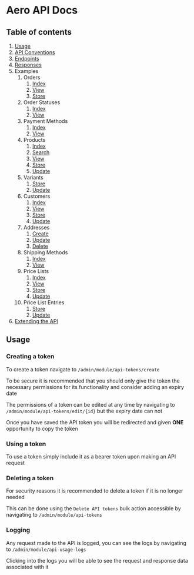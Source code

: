 # Aero API Docs

## Table of contents

1. [Usage](#usage)
2. [API Conventions](CONVENTIONS.md)
3. [Endpoints](ENDPOINTS.md)
4. [Responses](RESPONSES.md)
5. Examples
   1. Orders
      1. [Index](Examples/Order/INDEX.md)
      2. [View](Examples/Order/VIEW.md)
      3. [Store](Examples/Order/STORE.md)
   2. Order Statuses
      1. [Index](Examples/OrderStatus/INDEX.md)
      2. [View](Examples/OrderStatus/VIEW.md)
   3. Payment Methods
      1. [Index](Examples/PaymentMethod/INDEX.md)
      2. [View](Examples/PaymentMethod/VIEW.md)
   4. Products
      1. [Index](Examples/Product/INDEX.md)
      2. [Search](Examples/Product/SEARCH.md)
      3. [View](Examples/Product/VIEW.md)
      4. [Store](Examples/Product/STORE.md)
      5. [Update](Examples/Product/UPDATE.md)
   5. Variants
      1. [Store](Examples/Variant/STORE.md)
      2. [Update](Examples/Variant/UPDATE.md)
   6. Customers
       1. [Index](Examples/Customer/INDEX.md)
       2. [View](Examples/Customer/VIEW.md)
       3. [Store](Examples/Customer/STORE.md)
       4. [Update](Examples/Customer/UPDATE.md)
   7. Addresses
       1. [Create](Examples/Address/STORE.md)
       2. [Update](Examples/Address/UPDATE.md)
       3. [Delete](Examples/Address/DELETE.md)
   8. Shipping Methods
      1. [Index](Examples/ShippingMethod/INDEX.md)
      2. [View](Examples/ShippingMethod/VIEW.md)
   9. Price Lists
       1. [Index](Examples/PriceList/INDEX.md)
       2. [View](Examples/PriceList/VIEW.md)
       3. [Store](Examples/PriceList/STORE.md)
       4. [Update](Examples/PriceList/UPDATE.md)
   10. Price List Entries
       1. [Store](Examples/PriceListEntry/STORE.md)
       2. [Update](Examples/PriceListEntry/UPDATE.md)
6. [Extending the API](EXTENDING.md) 

## Usage

### Creating a token

To create a token navigate to `/admin/module/api-tokens/create`

To be secure it is recommended that you should only give the token the necessary permissions for its functionality and consider adding an expiry date

The permissions of a token can be edited at any time by navigating to `/admin/module/api-tokens/edit/{id}` but the expiry date can not

Once you have saved the API token you will be redirected and given **ONE** opportunity to copy the token

### Using a token

To use a token simply include it as a bearer token upon making an API request

### Deleting a token

For security reasons it is recommended to delete a token if it is no longer needed

This can be done using the `Delete API tokens` bulk action accessible by navigating to `/admin/module/api-tokens`

### Logging

Any request made to the API is logged, you can see the logs by navigating to `/admin/module/api-usage-logs`

Clicking into the logs you will be able to see the request and response data associated with it
